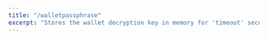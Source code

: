 ```yaml
---
title: "/walletpassphrase"
excerpt: "Stores the wallet decryption key in memory for 'timeout' seconds. This is needed prior to performing transactions related to private keys such as sending syscoins"
---
```

